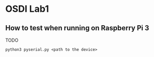 # OSDI Lab1

## How to test when running on Raspberry Pi 3

TODO

```
python3 pyserial.py <path to the device>
```
